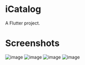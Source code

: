 # iCatalog

A Flutter project.

# Screenshots

![image](https://github.com/alexisramirezn/iCatalog/assets/148838258/5c3defbd-bb21-4d4b-b13f-a25a17f2599b)
![image](https://github.com/alexisramirezn/iCatalog/assets/148838258/248362ab-a481-4ca6-bc33-0d73707030b2)
![image](https://github.com/alexisramirezn/iCatalog/assets/148838258/36048cc0-b8bb-4348-8599-fa7c80f111f2)
![image](https://github.com/alexisramirezn/iCatalog/assets/148838258/12172117-837c-468f-91ba-49385d134aa6)

